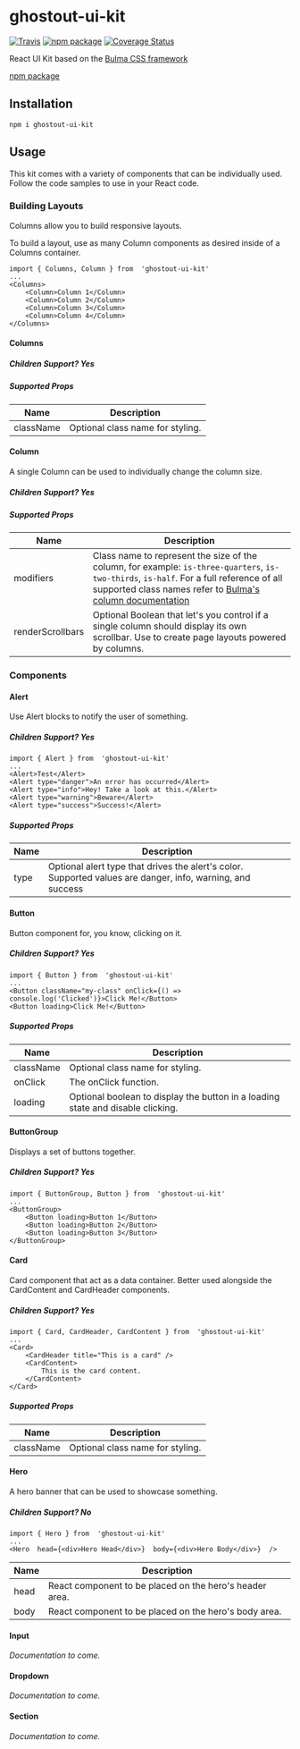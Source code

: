 
# ghostout-ui-kit

[![Travis][build-badge]][build]
[![npm package][npm-badge]][npm]
[![Coverage Status](https://coveralls.io/repos/github/cesarParra/ghostout-ui-kit/badge.svg?branch=master)](https://coveralls.io/github/cesarParra/ghostout-ui-kit?branch=master)

[build-badge]: https://travis-ci.org/cesarParra/ghostout-ui-kit.svg?branch=master
[build]: https://travis-ci.org/cesarParra/ghostout-ui-kit

[npm-badge]: https://badge.fury.io/js/ghostout-ui-kit.svg
[npm]: https://www.npmjs.org/package/ghostout-ui-kit

React UI Kit based on the [Bulma CSS framework](https://bulma.io/)

[npm package](https://www.npmjs.com/package/ghostout-ui-kit)

## Installation

    npm i ghostout-ui-kit

## Usage
This kit comes with a variety of components that can be individually used. Follow the code samples to use in your React code.

### Building Layouts
Columns allow you to build responsive layouts.

To build a layout, use as many Column components as desired inside of a Columns container.

    import { Columns, Column } from  'ghostout-ui-kit'
    ...
    <Columns>
	    <Column>Column 1</Column>
	    <Column>Column 2</Column>
	    <Column>Column 3</Column>
	    <Column>Column 4</Column>
    </Columns>
   
 #### Columns
 ##### Children Support? Yes
 ##### Supported Props
  
|Name|Description  |
|--|--|
|className|Optional class name for styling.  |

 #### Column
A single Column can be used to individually change the column size.
 ##### Children Support? Yes
 ##### Supported Props
  
|Name|Description  |
|--|--|
|modifiers|Class name to represent the size of the column, for example:    `is-three-quarters`, `is-two-thirds`, `is-half`. For a full reference of all supported class names refer to [Bulma's column documentation](https://bulma.io/documentation/columns/sizes/)|
|renderScrollbars|Optional Boolean that let's you control if a single column should display its own scrollbar. Use to create page layouts powered by columns. |

### Components
#### Alert
Use Alert blocks to notify the user of something.
##### Children Support? Yes

    import { Alert } from  'ghostout-ui-kit'
    ...
    <Alert>Test</Alert>
    <Alert type="danger">An error has occurred</Alert>
    <Alert type="info">Hey! Take a look at this.</Alert>
    <Alert type="warning">Beware</Alert>
    <Alert type="success">Success!</Alert>
  
  ##### Supported Props
  
|Name|Description  |
|--|--|
|type  |Optional alert type that drives the alert's color. Supported values are danger, info, warning, and success  |

#### Button
Button component for, you know, clicking on it.
##### Children Support? Yes
    import { Button } from  'ghostout-ui-kit'
    ...
    <Button className="my-class" onClick={() => console.log('Clicked')}>Click Me!</Button>
    <Button loading>Click Me!</Button>

  ##### Supported Props
  
|Name|Description  |
|--|--|
|className|Optional class name for styling.  |
|onClick|The onClick function.  |
|loading|Optional boolean to display the button in a loading state and disable clicking.  |

#### ButtonGroup
Displays a set of buttons together.

##### Children Support? Yes

    import { ButtonGroup, Button } from  'ghostout-ui-kit'
    ...
    <ButtonGroup>
	    <Button loading>Button 1</Button>
	    <Button loading>Button 2</Button>
	    <Button loading>Button 3</Button>
    </ButtonGroup>

#### Card
Card component that act as a data container. Better used alongside the CardContent and CardHeader components.

##### Children Support? Yes

    import { Card, CardHeader, CardContent } from  'ghostout-ui-kit'
    ...
    <Card>
	    <CardHeader title="This is a card" />
	    <CardContent>
		    This is the card content.
	    </CardContent>
    </Card>
    
  ##### Supported Props
  
|Name|Description  |
|--|--|
|className|Optional class name for styling.  |

#### Hero
A hero banner that can be used to showcase something.
##### Children Support? No

    import { Hero } from  'ghostout-ui-kit'
    ...
    <Hero  head={<div>Hero Head</div>}  body={<div>Hero Body</div>}  />

|Name|Description  |
|--|--|
|head|React component to be placed on the hero's header area.  |
|body|React component to be placed on the hero's body area.  |


#### Input
*Documentation to come.*

#### Dropdown
*Documentation to come.*
#### Section
*Documentation to come.*